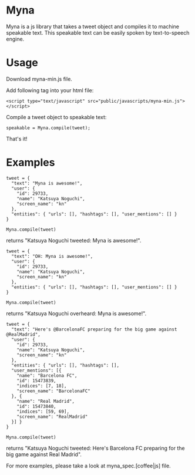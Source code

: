 Myna
====

Myna is a js library that takes a tweet object and compiles it to machine speakable text. This speakable text can be easily spoken by text-to-speech engine.

Usage
=====

Download myna-min.js file.

Add following tag into your html file:

    <script type="text/javascript" src="public/javascripts/myna-min.js"></script>

Compile a tweet object to speakable text:

    speakable = Myna.compile(tweet);

That's it!

Examples
========

    tweet = {
      "text": "Myna is awesome!",
      "user": {
        "id": 29733,
        "name": "Katsuya Noguchi",
        "screen_name": "kn"
      },
      "entities": { "urls": [], "hashtags": [], "user_mentions": [] }
    }

    Myna.compile(tweet)
    
returns "Katsuya Noguchi tweeted: Myna is awesome!".

    tweet = {
      "text": "OH: Myna is awesome!",
      "user": {
        "id": 29733,
        "name": "Katsuya Noguchi",
        "screen_name": "kn"
      },
      "entities": { "urls": [], "hashtags": [], "user_mentions": [] }
    }

    Myna.compile(tweet)

returns "Katsuya Noguchi overheard: Myna is awesome!".

    tweet = {
      "text": "Here's @BarcelonaFC preparing for the big game against     @RealMadrid",
      "user": {
        "id": 29733,
        "name": "Katsuya Noguchi",
        "screen_name": "kn"
      },
      "entities": { "urls": [], "hashtags": [],
      "user_mentions": [{
        "name": "Barcelona FC",
        "id": 15473839,
        "indices": [7, 18],
        "screen_name": "BarcelonaFC"
      }, {
        "name": "Real Madrid",
        "id": 15473840,
        "indices": [59, 69],
        "screen_name": "RealMadrid"
      }] }
    }

    Myna.compile(tweet)

returns "Katsuya Noguchi tweeted: Here's Barcelona FC preparing for the big game against Real Madrid".

For more examples, please take a look at myna_spec.[coffee|js] file.
